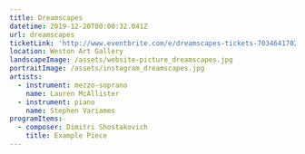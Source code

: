 ```yaml
---
title: Dreamscapes
datetime: 2019-12-20T00:00:32.041Z
url: dreamscapes
ticketLink: 'http://www.eventbrite.com/e/dreamscapes-tickets-70346417027'
location: Weston Art Gallery
landscapeImage: /assets/website-picture_dreamscapes.jpg
portraitImage: /assets/instagram_dreamscapes.jpg
artists:
  - instrument: mezzo-soprano
    name: Lauren McAllister
  - instrument: piano
    name: Stephen Variames
programItems:
  - composer: Dimitri Shostakovich
    title: Example Piece
---
```


